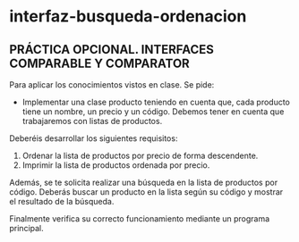 # interfaz-busqueda-ordenacion 

## PRÁCTICA OPCIONAL. INTERFACES COMPARABLE Y COMPARATOR

Para aplicar los conocimientos vistos en clase. Se pide:

* Implementar una clase producto teniendo en cuenta que, cada producto tiene un nombre, un precio y un código. Debemos tener en cuenta que trabajaremos con listas de productos.

Deberéis desarrollar los siguientes requisitos:

1. Ordenar la lista de productos por precio de forma descendente.
2. Imprimir la lista de productos ordenada por precio.

Además, se te solicita realizar una búsqueda en la lista de productos por código. Deberás buscar un producto en la lista según su código y mostrar el resultado de la búsqueda.

Finalmente  verifica su correcto funcionamiento mediante un programa principal.
